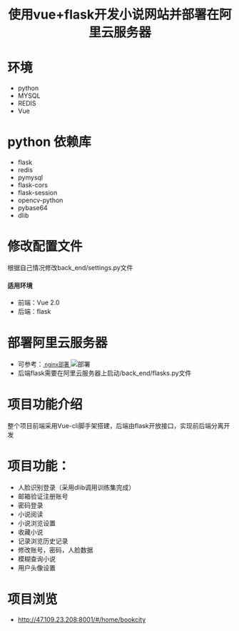 # <p align="center">使用vue+flask开发小说网站并部署在阿里云服务器<p>
  
# 环境
  * python
  * MYSQL
  * REDIS
  * Vue
# python 依赖库
  * flask
  * redis
  * pymysql
  * flask-cors
  * flask-session
  * opencv-python
  * pybase64
  * dlib
# 修改配置文件
  根据自己情况修改back_end/settings.py文件
  
  #### 适用环境
  * 前端：Vue 2.0
  * 后端：flask
# 部署阿里云服务器
  * 可参考：<a href="https://juejin.cn/post/6844904084680474637" style="font-size:12px;"> nginx部署 </a>
  ![部署](https://s3.bmp.ovh/imgs/2022/02/91b199305298dbaa.png "nginx配置")
  * 后端flask需要在阿里云服务器上启动/back_end/flasks.py文件
# 项目功能介绍
  整个项目前端采用Vue-cli脚手架搭建，后端由flask开放接口，实现前后端分离开发
# 项目功能：
  * 人脸识别登录（采用dlib调用训练集完成）
  * 邮箱验证注册账号
  * 密码登录
  * 小说阅读
  * 小说浏览设置
  * 收藏小说
  * 记录浏览历史记录
  * 修改账号，密码，人脸数据
  * 模糊查询小说
  * 用户头像设置
# 项目浏览
  * http://47.109.23.208:8001/#/home/bookcity
